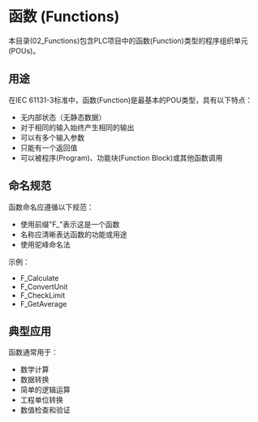# 函数 (Functions)

本目录(02_Functions)包含PLC项目中的函数(Function)类型的程序组织单元(POUs)。

## 用途

在IEC 61131-3标准中，函数(Function)是最基本的POU类型，具有以下特点：
- 无内部状态（无静态数据）
- 对于相同的输入始终产生相同的输出
- 可以有多个输入参数
- 只能有一个返回值
- 可以被程序(Program)、功能块(Function Block)或其他函数调用

## 命名规范

函数命名应遵循以下规范：
- 使用前缀"F_"表示这是一个函数
- 名称应清晰表达函数的功能或用途
- 使用驼峰命名法

示例：
- F_Calculate
- F_ConvertUnit
- F_CheckLimit
- F_GetAverage

## 典型应用

函数通常用于：
- 数学计算
- 数据转换
- 简单的逻辑运算
- 工程单位转换
- 数值检查和验证